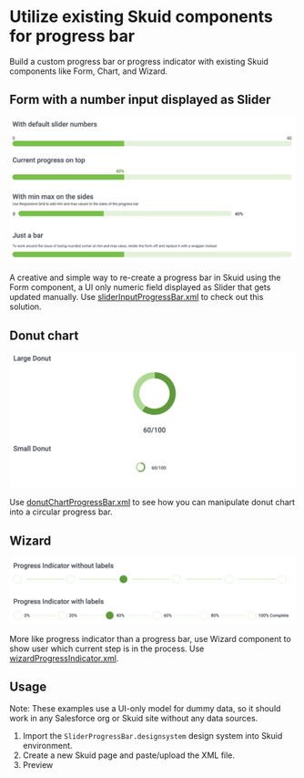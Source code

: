 # Utilize existing Skuid components for progress bar
Build a custom progress bar or progress indicator with existing Skuid components like Form, Chart, and Wizard. 

## Form with a number input displayed as Slider
<img src="slider-progress-bar-ui.png" width="600"></img> 

A creative and simple way to re-create a progress bar in Skuid using the Form component, a UI only numeric field displayed as Slider that gets updated manually. Use [sliderInputProgressBar.xml](sliderInputProgressBar.xml) to check out this solution.

## Donut chart
<img src="donut-chart-progress-bar-ui.png" width="600"></img>

Use [donutChartProgressBar.xml](donutChartProgressBar.xml) to see how you can manipulate donut chart into a circular progress bar.

## Wizard
<img src="wizard-progress-indicator-ui.png" width="600"></img>

More like progress indicator than a progress bar, use Wizard component to show user which current step is in the process. Use [wizardProgressIndicator.xml](wizardProgressIndicator.xml).

## Usage
Note: These examples use a UI-only model for dummy data, so it should work in any Salesforce org or Skuid site without any data sources.

1. Import the `SliderProgressBar.designsystem` design system into Skuid environment.
2. Create a new Skuid page and paste/upload the XML file.
3. Preview
